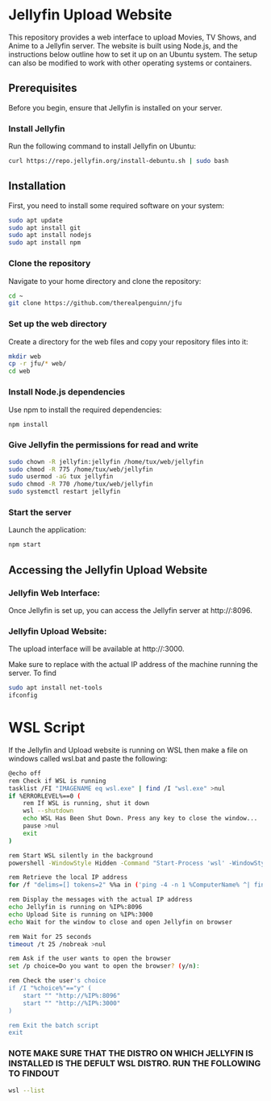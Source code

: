 # Jellyfin Upload Website

This repository provides a web interface to upload Movies, TV Shows, and Anime to a Jellyfin server. The website is built using Node.js, and the instructions below outline how to set it up on an Ubuntu system. The setup can also be modified to work with other operating systems or containers.

## Prerequisites

Before you begin, ensure that Jellyfin is installed on your server.

### Install Jellyfin

Run the following command to install Jellyfin on Ubuntu:

```bash
curl https://repo.jellyfin.org/install-debuntu.sh | sudo bash
```
## Installation
First, you need to install some required software on your system:
```bash
sudo apt update
sudo apt install git
sudo apt install nodejs
sudo apt install npm
```
### Clone the repository
Navigate to your home directory and clone the repository:
```bash
cd ~
git clone https://github.com/therealpenguinn/jfu
```
### Set up the web directory
Create a directory for the web files and copy your repository files into it:
```bash
mkdir web
cp -r jfu/* web/
cd web
```
### Install Node.js dependencies
Use npm to install the required dependencies:
```bash
npm install
```
### Give Jellyfin the permissions for read and write 
```bash
sudo chown -R jellyfin:jellyfin /home/tux/web/jellyfin
sudo chmod -R 775 /home/tux/web/jellyfin
sudo usermod -aG tux jellyfin
sudo chmod -R 770 /home/tux/web/jellyfin
sudo systemctl restart jellyfin
```
### Start the server
Launch the application:
```bash
npm start
```
## Accessing the Jellyfin Upload Website
### Jellyfin Web Interface:
Once Jellyfin is set up, you can access the Jellyfin server at http://<your-ip-address>:8096.

### Jellyfin Upload Website:
The upload interface will be available at http://<your-ip-address>:3000.

Make sure to replace <your-ip-address> with the actual IP address of the machine running the server. To find <your-ip-address> 
```bash
sudo apt install net-tools
ifconfig
```
# WSL Script
If the Jellyfin and Upload website is running on WSL then make a file on windows called wsl.bat and paste the following:
```bash
@echo off
rem Check if WSL is running
tasklist /FI "IMAGENAME eq wsl.exe" | find /I "wsl.exe" >nul
if %ERRORLEVEL%==0 (
    rem If WSL is running, shut it down
    wsl --shutdown
    echo WSL Has Been Shut Down. Press any key to close the window...
    pause >nul
    exit
)

rem Start WSL silently in the background
powershell -WindowStyle Hidden -Command "Start-Process 'wsl' -WindowStyle Hidden"

rem Retrieve the local IP address
for /f "delims=[] tokens=2" %%a in ('ping -4 -n 1 %ComputerName% ^| findstr "["') do set "IP=%%a"

rem Display the messages with the actual IP address
echo Jellyfin is running on %IP%:8096
echo Upload Site is running on %IP%:3000
echo Wait for the window to close and open Jellyfin on browser

rem Wait for 25 seconds
timeout /t 25 /nobreak >nul

rem Ask if the user wants to open the browser
set /p choice=Do you want to open the browser? (y/n): 

rem Check the user's choice
if /I "%choice%"=="y" (
    start "" "http://%IP%:8096"
    start "" "http://%IP%:3000"
)

rem Exit the batch script
exit

```
### NOTE MAKE SURE THAT THE DISTRO ON WHICH JELLYFIN IS INSTALLED IS THE DEFULT WSL DISTRO. RUN THE FOLLOWING TO FINDOUT
```bash
wsl --list
```
